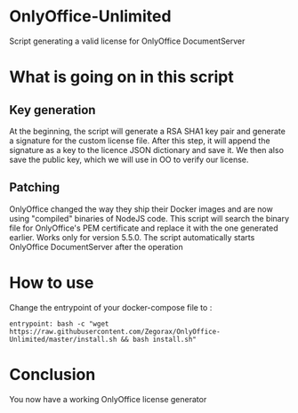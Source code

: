 # OnlyOffice-Unlimited
Script generating a valid license for OnlyOffice DocumentServer

# What is going on in this script
## Key generation
At the beginning, the script will generate a RSA SHA1 key pair and generate a signature for the custom license file.
After this step, it will append the signature as a key to the licence JSON dictionary and save it.
We then also save the public key, which we will use in OO to verify our license.

## Patching
OnlyOffice changed the way they ship their Docker images and are now using "compiled" binaries of NodeJS code. This script will search the binary file for OnlyOffice's PEM certificate and replace it with the one generated earlier. Works only for version 5.5.0. The script automatically starts OnlyOffice DocumentServer after the operation

# How to use
Change the entrypoint of your docker-compose file to :

`entrypoint: bash -c "wget https://raw.githubusercontent.com/Zegorax/OnlyOffice-Unlimited/master/install.sh && bash install.sh"`

# Conclusion
You now have a working OnlyOffice license generator 
